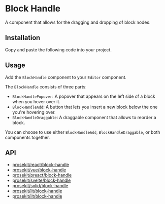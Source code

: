 # Block Handle

A component that allows for the dragging and dropping of block nodes.

<!-- @include: @/examples/block-handle.md -->

## Installation

Copy and paste the following code into your project.

<!-- @include: @/example-code-blocks/block-handle/block-handle.md -->

## Usage

Add the `BlockHandle` component to your `Editor` component.

The `BlockHandle` consists of three parts:

- `BlockHandlePopover`: A popover that appears on the left side of a block when you hover over it.
- `BlockHandleAdd`: A button that lets you insert a new block below the one you're hovering over.
- `BlockHandleDraggable`: A draggable component that allows to reorder a block.

You can choose to use either `BlockHandleAdd`, `BlockHandleDraggable`, or both components together.

## API

- [prosekit/react/block-handle](/references/react/block-handle)
- [prosekit/vue/block-handle](/references/vue/block-handle)
- [prosekit/preact/block-handle](/references/preact/block-handle)
- [prosekit/svelte/block-handle](/references/svelte/block-handle)
- [prosekit/solid/block-handle](/references/solid/block-handle)
- [prosekit/lit/block-handle](/references/lit/block-handle)
- [prosekit/lit/block-handle](/references/lit/block-handle)
